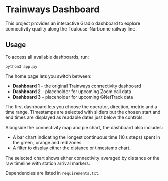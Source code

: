 # Trainways Dashboard

This project provides an interactive Gradio dashboard to explore connectivity quality along the Toulouse–Narbonne railway line.

## Usage

To access all available dashboards, run:

```bash
python3 app.py
```

The home page lets you switch between:

- **Dashboard 1** – the original Trainways connectivity dashboard
- **Dashboard 2** – placeholder for upcoming Zoom call data
- **Dashboard 3** – placeholder for upcoming GNetTrack data

The first dashboard lets you choose the operator, direction, metric and a time range. Timestamps are selected with sliders but the chosen start and end times are displayed as readable dates just below the controls.

Alongside the connectivity map and pie chart, the dashboard also includes:

- A bar chart indicating the longest continuous time (10 s steps) spent in the green, orange and red zones.
- A filter to display either the distance or timestamp chart.

The selected chart shows either connectivity averaged by distance or the raw timeline with station arrival markers.

Dependencies are listed in `requirements.txt`.
